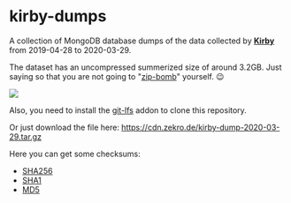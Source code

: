 # kirby-dumps

A collection of MongoDB database dumps of the data collected by [**Kirby**](https://github.com/dev-schueppchen/Kirby) from 2019-04-28 to 2020-03-29.

The dataset has an uncompressed summerized size of around 3.2GB. Just saying so that you are not going to "[zip-bomb](https://en.wikipedia.org/wiki/Zip_bomb)" yourself. 😉

![](https://i.imgur.com/SLAd1pn.png)

Also, you need to install the [git-lfs](https://git-lfs.github.com) addon to clone this repository.

Or just download the file here: https://cdn.zekro.de/kirby-dump-2020-03-29.tar.gz

Here you can get some checksums:
- [SHA256](https://cdn.zekro.de/kirby-dump-2020-03-29.tar.gz?checksum=sha256)
- [SHA1](https://cdn.zekro.de/kirby-dump-2020-03-29.tar.gz?checksum=sha1)
- [MD5](https://cdn.zekro.de/kirby-dump-2020-03-29.tar.gz?checksum=md5)
